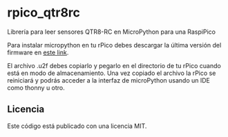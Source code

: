 # rpico_qtr8rc

Librería para leer sensores QTR8-RC en MicroPython para una RaspiPico

Para instalar micropython en tu rPico debes descargar la última versión del firmware en [este link](https://micropython.org/download/rp2-pico/).

El archivo .u2f debes copiarlo y pegarlo en el directorio de tu rPico cuando está en modo de almacenamiento. Una vez copiado el archivo la rPico se reiniciará y podrás acceder a la interfaz de microPython usando un IDE como thonny u otro.



## Licencia

Este código está publicado con una licencia MIT.


